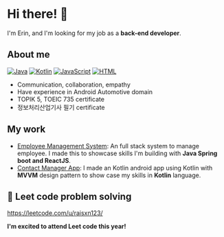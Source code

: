 # Hi there! 👋

I'm Erin, and I'm looking for my job as a **back-end developer**.

## About me
[![Java](https://img.shields.io/badge/Java-%23ED8B00.svg?logo=openjdk&logoColor=white)](#)
[![Kotlin](https://img.shields.io/badge/Kotlin-%237F52FF.svg?logo=kotlin&logoColor=white)](#)
[![JavaScript](https://img.shields.io/badge/JavaScript-F7DF1E?logo=javascript&logoColor=000)](#)
[![HTML](https://img.shields.io/badge/HTML-%23E34F26.svg?logo=html5&logoColor=white)](#)

* Communication, collaboration, empathy
* Have experience in Android Automotive domain
* TOPIK 5, TOEIC 735 certificate
* 정보처리산업기사 필기 certificate
## My work

* [Employee Management System](https://github.com/ErinNguyen27/Employee-Management-System.git): An full stack system to manage employee. I made this to showcase skills I'm building with **Java Spring boot and ReactJS**. 
* [Contact Manager App](https://github.com/ErinNguyen27/ContactManageApp.git): I made an Kotlin android app using Kotlin with **MVVM** design pattern to show case my skills in **Kotlin** language.

## 🚀 Leet code  problem solving

https://leetcode.com/u/raisxn123/


**I'm excited to attend Leet code this year!**

